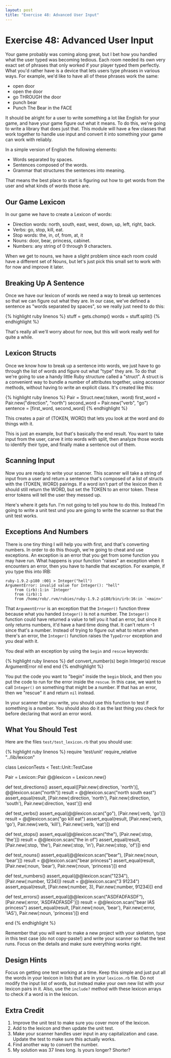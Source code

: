 ```yaml
---
layout: post
title: "Exercise 48: Advanced User Input"
---
```

# Exercise 48: Advanced User Input
Your game probably was coming along great, but I bet how you handled what the user typed was becoming tedious. Each room needed its own very exact set of phrases that only worked if your player typed them perfectly. What you'd rather have is a device that lets users type phrases in various ways. For example, we'd like to have all of these phrases work the same:

* open door
* open the door
* go THROUGH the door
* punch bear
* Punch The Bear in the FACE

It should be alright for a user to write something a lot like English for your game, and have your game figure out what it means. To do this, we're going to write a library that does just that. This module will have a few classes that work together to handle use input and convert it into something your game can work with reliably.

In a simple version of English the following elements:

* Words separated by spaces.
* Sentences composed of the words.
* Grammar that structures the sentences into meaning.

That means the best place to start is figuring out how to get words from the user and what kinds of words those are.

## Our Game Lexicon
In our game we have to create a Lexicon of words:

* Direction words: north, south, east, west, down, up, left, right, back.
* Verbs: go, stop, kill, eat.
* Stop words: the, in, of, from, at, it
* Nouns: door, bear, princess, cabinet.
* Numbers: any string of 0 through 9 characters.

When we get to nouns, we have a slight problem since each room could have a different set of Nouns, but let's just pick this small set to work with for now and improve it later.

## Breaking Up A Sentence
Once we have our lexicon of words we need a way to break up sentences so that we can figure out what they are. In our case, we've defined a sentence as "words separated by spaces", so we really just need to do this:

{% highlight ruby linenos %}
stuff = gets.chomp()
words = stuff.split()
{% endhighlight %}

That's really all we'll worry about for now, but this will work really well for quite a while.

## Lexicon Structs
Once we know how to break up a sentence into words, we just have to go through the list of words and figure out what "type" they are. To do that we're going to use a handy little Ruby structure called a "struct". A struct is a convenient way to bundle a number of attributes together, using accessor methods, without having to write an explicit class. It's created like this:

{% highlight ruby linenos %}
Pair = Struct.new(:token, :word)
first_word = Pair.new("direction", "north")
second_word = Pair.new("verb", "go")
sentence = [first_word, second_word]
{% endhighlight %}

This creates a pair of (TOKEN, WORD) that lets you look at the word and do things with it.

This is just an example, but that's basically the end result. You want to take input from the user, carve it into words with split, then analyze those words to identify their type, and finally make a sentence out of them.

## Scanning Input
Now you are ready to write your scanner. This scanner will take a string of input from a user and return a sentence that's composed of a list of structs with the (TOKEN, WORD) pairings. If a word isn't part of the lexicon then it should still return the WORD, but set the TOKEN to an error token. These error tokens will tell the user they messed up.

Here's where it gets fun. I'm not going to tell you how to do this. Instead I'm going to write a unit test und you are going to write the scanner so that the unit test works.

## Exceptions And Numbers
There is one tiny thing I will help you with first, and that's converting numbers. In order to do this though, we're going to cheat and use exceptions. An exception is an error that you get from some function you may have run. What happens is your function "raises" an exception when it encounters an error, then you have to handle that exception. For example, if you type this into IRB:


    ruby-1.9.2-p180 :001 > Integer("hell")
    ArgumentError: invalid value for Integer(): "hell"
    	from (irb):1:in `Integer'
    	from (irb):1
    	from /home/rob/.rvm/rubies/ruby-1.9.2-p180/bin/irb:16:in `<main>'

That `ArgumentError` is an exception that the `Integer()` function threw because what you handed `Integer()` is not a number. The `Integer()` function could have returned a value to tell you it had an error, but since it only returns numbers, it'd have a hard time doing that. It can't return -1 since that's a number. Instead of trying to figure out what to return when there's an error, the `Integer()` function raises the `TypeError` exception and you deal with it.

You deal with an exception by using the `begin` and `rescue` keywords:

{% highlight ruby linenos %}
def convert_number(s)
  begin
    Integer(s)
  rescue ArgumentError
    nil
  end
end
{% endhighlight %}

You put the code you want to "begin" inside the `begin` block, and then you put the code to run for the error inside the `rescue`. In this case, we want to call `Integer()` on something that might be a number. If that has an error, then we "rescue" it and return `nil` instead.

In your scanner that you write, you should use this function to test if something is a number. You should also do it as the last thing you check for before declaring that word an error word.

## What You Should Test
Here are the files `test/test_lexicon.rb` that you should use:

{% highlight ruby linenos %}
require 'test/unit'
require_relative "../lib/lexicon"

class LexiconTests < Test::Unit::TestCase

  Pair = Lexicon::Pair
  @@lexicon = Lexicon.new()

  def test_directions()
    assert_equal([Pair.new(:direction, 'north')], @@lexicon.scan("north"))
    result = @@lexicon.scan("north south east")
    assert_equal(result, [Pair.new(:direction, 'north'),
                 Pair.new(:direction, 'south'),
                 Pair.new(:direction, 'east')])
  end

  def test_verbs()
    assert_equal(@@lexicon.scan("go"), [Pair.new(:verb, 'go')])
    result = @@lexicon.scan("go kill eat")
    assert_equal(result, [Pair.new(:verb, 'go'),
                 Pair.new(:verb, 'kill'),
                 Pair.new(:verb, 'eat')])
  end

  def test_stops()
    assert_equal(@@lexicon.scan("the"), [Pair.new(:stop, 'the')])
    result = @@lexicon.scan("the in of")
    assert_equal(result, [Pair.new(:stop, 'the'),
                 Pair.new(:stop, 'in'),
                 Pair.new(:stop, 'of')])
  end

  def test_nouns()
    assert_equal(@@lexicon.scan("bear"), [Pair.new(:noun, 'bear')])
    result = @@lexicon.scan("bear princess")
    assert_equal(result, [Pair.new(:noun, 'bear'),
                 Pair.new(:noun, 'princess')])
  end

  def test_numbers()
    assert_equal(@@lexicon.scan("1234"), [Pair.new(:number, 1234)])
    result = @@lexicon.scan("3 91234")
    assert_equal(result, [Pair.new(:number, 3),
                 Pair.new(:number, 91234)])
  end

  def test_errors()
    assert_equal(@@lexicon.scan("ASDFADFASDF"), [Pair.new(:error, 'ASDFADFASDF')])
    result = @@lexicon.scan("bear IAS princess")
    assert_equal(result, [Pair.new(:noun, 'bear'),
                 Pair.new(:error, 'IAS'),
                 Pair.new(:noun, 'princess')])
  end

end
{% endhighlight %}

Remember that you will want to make a new project with your skeleton, type in this test case (do not copy-paste!) and write your scanner so that the test runs. Focus on the details and make sure everything works right.

## Design Hints
Focus on getting one test working at a time. Keep this simple and just put all the words in your lexicon in lists that are in your `lexicon.rb` file. Do not modify the input list of words, but instead make your own new list with your lexicon pairs in it. Also, use the `include?` method with these lexicon arrays to check if a word is in the lexicon.

## Extra Credit
1. Improve the unit test to make sure you cover more of the lexicon.
2. Add to the lexicon and then update the unit test.
3. Make your scanner handles user input in any capitalization and case. Update the test to make sure this actually works.
4. Find another way to convert the number.
5. My solution was 37 lines long. Is yours longer? Shorter?
